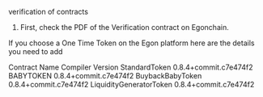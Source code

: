 verification of contracts


1. First, check the PDF of the Verification contract on Egonchain.

If you choose a One Time Token on the Egon platform here are the details you need to add

Contract Name                       Compiler Version
StandardToken                       0.8.4+commit.c7e474f2
BABYTOKEN                           0.8.4+commit.c7e474f2
BuybackBabyToken                    0.8.4+commit.c7e474f2
LiquidityGeneratorToken             0.8.4+commit.c7e474f2
